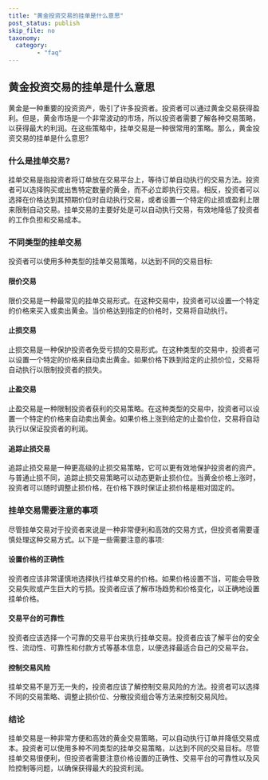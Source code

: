 ```yaml
---
title: "黄金投资交易的挂单是什么意思"
post_status: publish
skip_file: no
taxonomy:
  category:
        - "faq"
---
```


## 黄金投资交易的挂单是什么意思

黄金是一种重要的投资资产，吸引了许多投资者。投资者可以通过黄金交易获得盈利。但是，黄金市场是一个非常波动的市场，所以投资者需要了解各种交易策略，以获得最大的利润。在这些策略中，挂单交易是一种很常用的策略。那么，黄金投资交易的挂单是什么意思?

### 什么是挂单交易?

挂单交易是指投资者将订单放在交易平台上，等待订单自动执行的交易方法。投资者可以选择购买或出售特定数量的黄金，而不必立即执行交易。相反，投资者可以选择在价格达到其预期价位时自动执行交易，或者设置一个特定的止损或盈利上限来限制自动交易。挂单交易的主要好处是可以自动执行交易，有效地降低了投资者的工作负担和交易成本。

### 不同类型的挂单交易

投资者可以使用多种类型的挂单交易策略，以达到不同的交易目标:

#### 限价交易

限价交易是一种最常见的挂单交易形式。在这种交易中，投资者可以设置一个特定的价格来买入或卖出黄金。当价格达到指定的价格时，交易将自动执行。

#### 止损交易

止损交易是一种保护投资者免受亏损的交易形式。在这种类型的交易中，投资者可以设置一个特定的价格来自动卖出黄金。如果价格下跌到给定的止损价位，交易将自动执行以限制投资者的损失。

#### 止盈交易

止盈交易是一种限制投资者获利的交易策略。在这种类型的交易中，投资者可以设置一个特定的价格来自动卖出黄金。如果价格上涨到给定的止盈价位，交易将自动执行以保证投资者的利润。

#### 追踪止损交易

追踪止损交易是一种更高级的止损交易策略，它可以更有效地保护投资者的资产。与普通止损不同，追踪止损交易策略可以动态更新止损价位。当黄金价格上涨时，投资者可以随时调整止损价格，在价格下跌时保证止损价格是相对固定的。

### 挂单交易需要注意的事项

尽管挂单交易对于投资者来说是一种非常便利和高效的交易方式，但投资者需要谨慎处理这种交易方式。以下是一些需要注意的事项:

#### 设置价格的正确性

投资者应该非常谨慎地选择执行挂单交易的价格。如果价格设置不当，可能会导致交易失败或产生巨大的亏损。投资者应该了解市场趋势和价格变化，以正确地设置挂单价格。

#### 交易平台的可靠性

投资者应该选择一个可靠的交易平台来执行挂单交易。投资者应该了解平台的安全性、流动性、可靠性和付款方式等基本信息，以便选择最适合自己的交易平台。

#### 控制交易风险

挂单交易不是万无一失的，投资者应该了解控制交易风险的方法。投资者可以选择不同的交易策略、调整止损价位、分散投资组合等方法来控制交易风险。

### 结论

挂单交易是一种非常方便和高效的黄金交易策略，可以自动执行订单并降低交易成本。投资者可以使用多种不同类型的挂单交易策略，以达到不同的交易目标。尽管挂单交易很便利，但投资者需要注意价格设置的正确性、交易平台的可靠性以及风险控制等问题，以确保获得最大的投资利润。
